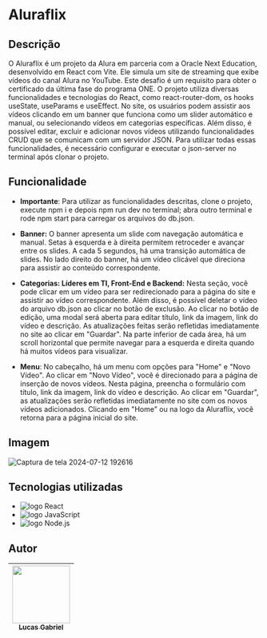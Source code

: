 # Aluraflix
 
## Descrição
O Aluraflix é um projeto da Alura em parceria com a Oracle Next Education, desenvolvido em React com Vite. Ele simula um site de streaming que exibe vídeos do canal Alura no YouTube. Este desafio é um requisito para obter o certificado da última fase do programa ONE. O projeto utiliza diversas funcionalidades e tecnologias do React, como react-router-dom, os hooks useState, useParams e useEffect. No site, os usuários podem assistir aos vídeos clicando em um banner que funciona como um slider automático e manual, ou selecionando vídeos em categorias específicas. Além disso, é possível editar, excluir e adicionar novos vídeos utilizando funcionalidades CRUD que se comunicam com um servidor JSON. Para utilizar todas essas funcionalidades, é necessário configurar e executar o json-server no terminal após clonar o projeto.

## Funcionalidade
* **Importante**: Para utilizar as funcionalidades descritas, clone o projeto, execute npm i e depois npm run dev no terminal; abra outro terminal e rode npm start para carregar os arquivos do db.json.
  
* **Banner:** O banner apresenta um slide com navegação automática e manual. Setas à esquerda e à direita permitem retroceder e avançar entre os slides. A cada 5 segundos, há uma transição automática de slides. No lado direito do banner, há um vídeo clicável que direciona para assistir ao conteúdo correspondente.
  
* **Categorias: Líderes em TI, Front-End e Backend:** Nesta seção, você pode clicar em um vídeo para ser redirecionado para a página do site e assistir ao vídeo correspondente. Além disso, é possível deletar o vídeo do arquivo db.json ao clicar no botão de exclusão. Ao clicar no botão de edição, uma modal será aberta para editar título, link da imagem, link do vídeo e descrição. As atualizações feitas serão refletidas imediatamente no site ao clicar em "Guardar". Na parte inferior de cada área, há um scroll horizontal que permite navegar para a esquerda e direita quando há muitos vídeos para visualizar.
  
* **Menu**: No cabeçalho, há um menu com opções para "Home" e "Novo Vídeo". Ao clicar em "Novo Vídeo", você é direcionado para a página de inserção de novos vídeos. Nesta página, preencha o formulário com título, link da imagem, link do vídeo e descrição. Ao clicar em "Guardar", as atualizações serão refletidas imediatamente no site com os novos vídeos adicionados. Clicando em "Home" ou na logo da Aluraflix, você retorna para a página inicial do site.

## Imagem
![Captura de tela 2024-07-12 192616](https://github.com/user-attachments/assets/2b263183-9b07-4cb7-a2f4-bfac3b1af202)

## Tecnologias utilizadas
* <img src="https://img.shields.io/badge/React-20232A?style=for-the-badge&logo=react&logoColor=61DAFB" alt="logo React"/>
* <img src="https://img.shields.io/badge/JavaScript-323330?style=for-the-badge&logo=javascript&logoColor=F7DF1E" alt="logo JavaScript">
* <img src="https://img.shields.io/badge/Node.js-43853D?style=for-the-badge&logo=node.js&logoColor=white" alt="logo Node.js">
## Autor
| [<img loading="lazy" src="https://avatars.githubusercontent.com/u/133707929?v=4" width=115><br><sub text-decoration="none">Lucas Gabriel</sub>](https://github.com/LucasProg23) |
| :---: |
